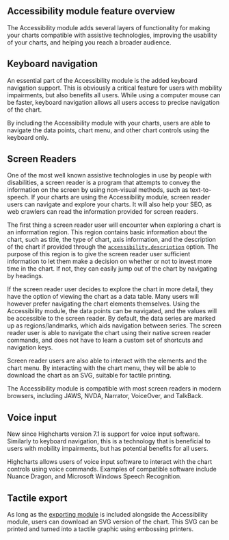 Accessibility module feature overview
-------------------------------------

The Accessibility module adds several layers of functionality for making your charts compatible with assistive technologies, improving the usability of your charts, and helping you reach a broader audience. 

Keyboard navigation
-------------------

An essential part of the Accessibility module is the added keyboard navigation support. This is obviously a critical feature for users with mobility impairments, but also benefits all users. While using a computer mouse can be faster, keyboard navigation allows all users access to precise navigation of the chart.

By including the Accessibility module with your charts, users are able to navigate the data points, chart menu, and other chart controls using the keyboard only. 

Screen Readers
--------------

One of the most well known assistive technologies in use by people with disabilities, a screen reader is a program that attempts to convey the information on the screen by using non-visual methods, such as text-to-speech. If your charts are using the Accessibility module, screen reader users can navigate and explore your charts. It will also help your SEO, as web crawlers can read the information provided for screen readers.

The first thing a screen reader user will encounter when exploring a chart is an information region. This region contains basic information about the chart, such as title, the type of chart, axis information, and the description of the chart if provided through the [`accessibility.description`](https://api.highcharts.com/highcharts/accessibility.description) option. The purpose of this region is to give the screen reader user sufficient information to let them make a decision on whether or not to invest more time in the chart. If not, they can easily jump out of the chart by navigating by headings.

If the screen reader user decides to explore the chart in more detail, they have the option of viewing the chart as a data table. Many users will however prefer navigating the chart elements themselves. Using the Accessibility module, the data points can be navigated, and the values will be accessible to the screen reader. By default, the data series are marked up as regions/landmarks, which aids navigation between series. The screen reader user is able to navigate the chart using their native screen reader commands, and does not have to learn a custom set of shortcuts and navigation keys.

Screen reader users are also able to interact with the elements and the chart menu. By interacting with the chart menu, they will be able to download the chart as an SVG, suitable for tactile printing.

The Accessibility module is compatible with most screen readers in modern browsers, including JAWS, NVDA, Narrator, VoiceOver, and TalkBack. 

Voice input
-----------

New since Highcharts version 7.1 is support for voice input software. Similarly to keyboard navigation, this is a technology that is beneficial to users with mobility impairments, but has potential benefits for all users.

Highcharts allows users of voice input software to interact with the chart controls using voice commands. Examples of compatible software include Nuance Dragon, and Microsoft Windows Speech Recognition. 

Tactile export
--------------

As long as the [exporting module](https://code.highcharts.com/modules/exporting.js) is included alongside the Accessibility module, users can download an SVG version of the chart. This SVG can be printed and turned into a tactile graphic using embossing printers.
